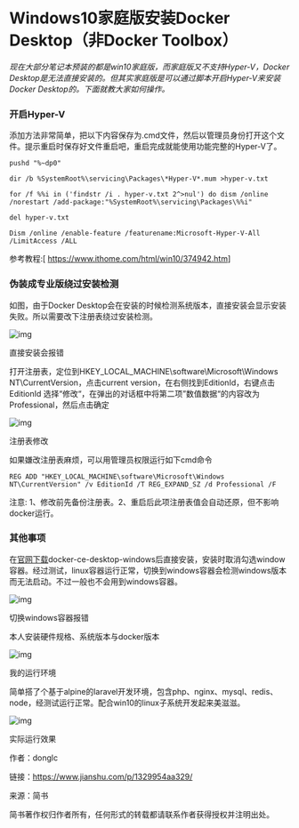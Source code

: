 

# Windows10家庭版安装Docker Desktop（非Docker Toolbox）



*现在大部分笔记本预装的都是win10家庭版，而家庭版又不支持Hyper-V，Docker Desktop是无法直接安装的。但其实家庭版是可以通过脚本开启Hyper-V来安装Docker Desktop的。下面就教大家如何操作。*

### 开启Hyper-V

添加方法非常简单，把以下内容保存为.cmd文件，然后以管理员身份打开这个文件。提示重启时保存好文件重启吧，重启完成就能使用功能完整的Hyper-V了。

```
pushd "%~dp0"

dir /b %SystemRoot%\servicing\Packages\*Hyper-V*.mum >hyper-v.txt

for /f %%i in ('findstr /i . hyper-v.txt 2^>nul') do dism /online /norestart /add-package:"%SystemRoot%\servicing\Packages\%%i"

del hyper-v.txt

Dism /online /enable-feature /featurename:Microsoft-Hyper-V-All /LimitAccess /ALL
```

参考教程:[ <https://www.ithome.com/html/win10/374942.htm>]

### 伪装成专业版绕过安装检测

如图，由于Docker Desktop会在安装的时候检测系统版本，直接安装会显示安装失败。所以需要改下注册表绕过安装检测。



![img](https:////upload-images.jianshu.io/upload_images/1023246-e004df35ece3ca83.png?imageMogr2/auto-orient/strip%7CimageView2/2/w/884)

直接安装会报错

打开注册表，定位到HKEY_LOCAL_MACHINE\software\Microsoft\Windows NT\CurrentVersion，点击current version，在右侧找到EditionId，右键点击EditionId 选择“修改“，在弹出的对话框中将第二项”数值数据“的内容改为Professional，然后点击确定



![img](https:////upload-images.jianshu.io/upload_images/1023246-8c2724b59318851d.png?imageMogr2/auto-orient/strip%7CimageView2/2/w/1000)

注册表修改

如果嫌改注册表麻烦，可以用管理员权限运行如下cmd命令

```
REG ADD "HKEY_LOCAL_MACHINE\software\Microsoft\Windows NT\CurrentVersion" /v EditionId /T REG_EXPAND_SZ /d Professional /F
```

注意: 1、修改前先备份注册表。2、重启后此项注册表值会自动还原，但不影响docker运行。

### 其他事项

在[官网下载](https://store.docker.com/editions/community/docker-ce-desktop-windows)docker-ce-desktop-windows后直接安装，安装时取消勾选window容器。经过测试，linux容器运行正常，切换到windows容器会检测windows版本而无法启动。不过一般也不会用到windows容器。
 



![img](https:////upload-images.jianshu.io/upload_images/1023246-130dbe1350aa25c9.png?imageMogr2/auto-orient/strip%7CimageView2/2/w/863)

切换windows容器报错



本人安装硬件规格、系统版本与docker版本



![img](https:////upload-images.jianshu.io/upload_images/1023246-04089603f6994d53.png?imageMogr2/auto-orient/strip%7CimageView2/2/w/1000)

我的运行环境

简单搭了个基于alpine的laravel开发环境，包含php、nginx、mysql、redis、node，经测试运行正常。配合win10的linux子系统开发起来美滋滋。



![img](https:////upload-images.jianshu.io/upload_images/1023246-7eb805ad13721d3a.png?imageMogr2/auto-orient/strip%7CimageView2/2/w/1000)

实际运行效果

作者：donglc

链接：https://www.jianshu.com/p/1329954aa329/

来源：简书

简书著作权归作者所有，任何形式的转载都请联系作者获得授权并注明出处。

